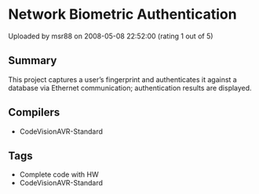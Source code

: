 # Network Biometric Authentication

Uploaded by msr88 on 2008-05-08 22:52:00 (rating 1 out of 5)

## Summary

This project captures a user’s fingerprint and authenticates it against a database via Ethernet communication; authentication results are displayed.

## Compilers

- CodeVisionAVR-Standard

## Tags

- Complete code with HW
- CodeVisionAVR-Standard

